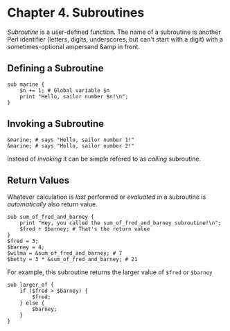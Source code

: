 Chapter 4. Subroutines
======================
_Subroutine_ is a user-defined function. The name of a subroutine is another Perl identifier (letters, digits, underscores, but can't start with a digit) with a sometimes-optional ampersand &amp in front.

Defining a Subroutine
---------------------
```
sub marine {
    $n += 1; # Global variable $n
    print "Hello, sailor number $n!\n";
}
```

Invoking a Subroutine
---------------------
```
&marine; # says "Hello, sailor number 1!"
&marine; # says "Hello, sailor number 2!"
```
Instead of _invoking_ it can be simple refered to as _calling_ subroutine.

Return Values
-------------
Whatever calculation is _last_ performed or _evaluated_ in a subroutine is _automatically_ also return value.
```
sub sum_of_fred_and_barney {
    print "Hey, you called the sum_of_fred_and_barney subroutine!\n";
    $fred + $barney; # That's the return value
}
$fred = 3;
$barney = 4;
$wilma = &sum_of_fred_and_barney; # 7
$betty = 3 * &sum_of_fred_and_barney; # 21
```
For example, this subroutine returns the larger value of `$fred` or `$barney`
```
sub larger_of {
    if ($fred > $barney) {
        $fred;
    } else {
        $barney;
    }
}
```


